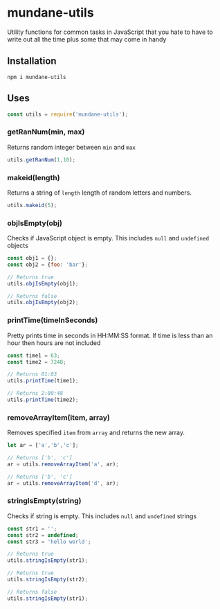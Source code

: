 # mundane-utils
Utility functions for common tasks in JavaScript that you hate to have to write out all the time plus some that may come in handy

## Installation
```
npm i mundane-utils
```
## Uses
```javascript
const utils = require('mundane-utils');
```

### getRanNum(min, max)
Returns random integer between `min` and `max`
```javascript
utils.getRanNum(1,10);
```

### makeid(length)
Returns a string of `length` length of random letters and numbers.
```javascript
utils.makeid(5);
```

### objIsEmpty(obj)
Checks if JavaScript object is empty. This includes `null` and `undefined` objects
```javascript
const obj1 = {};
const obj2 = {foo: 'bar'};

// Returns true
utils.objIsEmpty(obj1);

// Returns false
utils.objIsEmpty(obj2);
```

### printTime(timeInSeconds)
Pretty prints time in seconds in HH:MM:SS format. If time is less than an hour then hours are not included
```javascript
const time1 = 63;
const time2 = 7248;

// Returns 01:03
utils.printTime(time1);

// Returns 2:00:48
utils.printTime(time2);
```

### removeArrayItem(item, array)
Removes specified `item` from `array` and returns the new array.
```javascript
let ar = ['a','b','c'];

// Returns ['b', 'c']
ar = utils.removeArrayItem('a', ar);

// Returns ['b', 'c']
ar = utils.removeArrayItem('d', ar);
```

### stringIsEmpty(string)
Checks if string is empty. This includes `null` and `undefined` strings
```javascript
const str1 = '';
const str2 = undefined;
const str3 = 'hello world';

// Returns true
utils.stringIsEmpty(str1);

// Returns true
utils.stringIsEmpty(str2);

// Returns false
utils.stringIsEmpty(str1);
```
